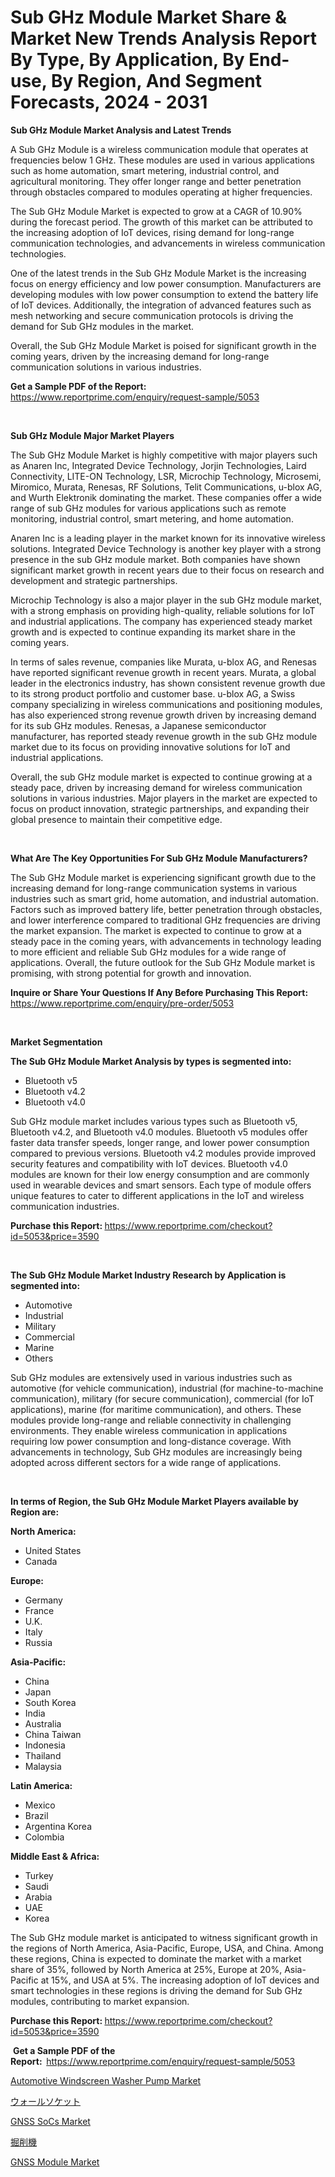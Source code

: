 <p><h1>Sub GHz Module Market Share & Market New Trends Analysis Report By Type, By Application, By End-use, By Region, And Segment Forecasts, 2024 - 2031</h1></p><p><strong>Sub GHz Module Market Analysis and Latest Trends</strong></p>
<p><p>A Sub GHz Module is a wireless communication module that operates at frequencies below 1 GHz. These modules are used in various applications such as home automation, smart metering, industrial control, and agricultural monitoring. They offer longer range and better penetration through obstacles compared to modules operating at higher frequencies.</p><p>The Sub GHz Module Market is expected to grow at a CAGR of 10.90% during the forecast period. The growth of this market can be attributed to the increasing adoption of IoT devices, rising demand for long-range communication technologies, and advancements in wireless communication technologies.</p><p>One of the latest trends in the Sub GHz Module Market is the increasing focus on energy efficiency and low power consumption. Manufacturers are developing modules with low power consumption to extend the battery life of IoT devices. Additionally, the integration of advanced features such as mesh networking and secure communication protocols is driving the demand for Sub GHz modules in the market.</p><p>Overall, the Sub GHz Module Market is poised for significant growth in the coming years, driven by the increasing demand for long-range communication solutions in various industries.</p></p>
<p><strong>Get a Sample PDF of the Report:&nbsp;</strong> <a href="https://www.reportprime.com/enquiry/request-sample/5053">https://www.reportprime.com/enquiry/request-sample/5053</a></p>
<p>&nbsp;</p>
<p><strong>Sub GHz Module Major Market Players</strong></p>
<p><p>The Sub GHz Module Market is highly competitive with major players such as Anaren Inc, Integrated Device Technology, Jorjin Technologies, Laird Connectivity, LITE-ON Technology, LSR, Microchip Technology, Microsemi, Miromico, Murata, Renesas, RF Solutions, Telit Communications, u-blox AG, and Wurth Elektronik dominating the market. These companies offer a wide range of sub GHz modules for various applications such as remote monitoring, industrial control, smart metering, and home automation.</p><p>Anaren Inc is a leading player in the market known for its innovative wireless solutions. Integrated Device Technology is another key player with a strong presence in the sub GHz module market. Both companies have shown significant market growth in recent years due to their focus on research and development and strategic partnerships.</p><p>Microchip Technology is also a major player in the sub GHz module market, with a strong emphasis on providing high-quality, reliable solutions for IoT and industrial applications. The company has experienced steady market growth and is expected to continue expanding its market share in the coming years.</p><p>In terms of sales revenue, companies like Murata, u-blox AG, and Renesas have reported significant revenue growth in recent years. Murata, a global leader in the electronics industry, has shown consistent revenue growth due to its strong product portfolio and customer base. u-blox AG, a Swiss company specializing in wireless communications and positioning modules, has also experienced strong revenue growth driven by increasing demand for its sub GHz modules. Renesas, a Japanese semiconductor manufacturer, has reported steady revenue growth in the sub GHz module market due to its focus on providing innovative solutions for IoT and industrial applications.</p><p>Overall, the sub GHz module market is expected to continue growing at a steady pace, driven by increasing demand for wireless communication solutions in various industries. Major players in the market are expected to focus on product innovation, strategic partnerships, and expanding their global presence to maintain their competitive edge.</p></p>
<p>&nbsp;</p>
<p><strong>What Are The Key Opportunities For Sub GHz Module Manufacturers?</strong></p>
<p><p>The Sub GHz Module market is experiencing significant growth due to the increasing demand for long-range communication systems in various industries such as smart grid, home automation, and industrial automation. Factors such as improved battery life, better penetration through obstacles, and lower interference compared to traditional GHz frequencies are driving the market expansion. The market is expected to continue to grow at a steady pace in the coming years, with advancements in technology leading to more efficient and reliable Sub GHz modules for a wide range of applications. Overall, the future outlook for the Sub GHz Module market is promising, with strong potential for growth and innovation.</p></p>
<p><strong>Inquire or Share Your Questions If Any Before Purchasing This Report:</strong> <a href="https://www.reportprime.com/enquiry/pre-order/5053">https://www.reportprime.com/enquiry/pre-order/5053</a></p>
<p>&nbsp;</p>
<p><strong>Market Segmentation</strong></p>
<p><strong>The Sub GHz Module Market Analysis by types is segmented into:</strong></p>
<p><ul><li>Bluetooth v5</li><li>Bluetooth v4.2</li><li>Bluetooth v4.0</li></ul></p>
<p><p>Sub GHz module market includes various types such as Bluetooth v5, Bluetooth v4.2, and Bluetooth v4.0 modules. Bluetooth v5 modules offer faster data transfer speeds, longer range, and lower power consumption compared to previous versions. Bluetooth v4.2 modules provide improved security features and compatibility with IoT devices. Bluetooth v4.0 modules are known for their low energy consumption and are commonly used in wearable devices and smart sensors. Each type of module offers unique features to cater to different applications in the IoT and wireless communication industries.</p></p>
<p><strong>Purchase this Report:&nbsp;</strong><a href="https://www.reportprime.com/checkout?id=5053&price=3590">https://www.reportprime.com/checkout?id=5053&price=3590</a></p>
<p>&nbsp;</p>
<p><strong>The Sub GHz Module Market Industry Research by Application is segmented into:</strong></p>
<p><ul><li>Automotive</li><li>Industrial</li><li>Military</li><li>Commercial</li><li>Marine</li><li>Others</li></ul></p>
<p><p>Sub GHz modules are extensively used in various industries such as automotive (for vehicle communication), industrial (for machine-to-machine communication), military (for secure communication), commercial (for IoT applications), marine (for maritime communication), and others. These modules provide long-range and reliable connectivity in challenging environments. They enable wireless communication in applications requiring low power consumption and long-distance coverage. With advancements in technology, Sub GHz modules are increasingly being adopted across different sectors for a wide range of applications.</p></p>
<p>&nbsp;</p>
<p><strong>In terms of Region, the Sub GHz Module Market Players available by Region are:</strong></p>
<p>
    <p> <strong> North America: </strong>
        <ul>
            <li>United States</li>
            <li>Canada</li>
        </ul>
        </p> 
    <p> <strong> Europe: </strong>
        <ul>
            <li>Germany</li>
            <li>France</li>
            <li>U.K.</li>
            <li>Italy</li>
            <li>Russia</li>
        </ul>
        </p> 
    <p> <strong> Asia-Pacific: </strong>
        <ul>
            <li>China</li>
            <li>Japan</li>
            <li>South Korea</li>
            <li>India</li>
            <li>Australia</li>
            <li>China Taiwan</li>
            <li>Indonesia</li>
            <li>Thailand</li>
            <li>Malaysia</li>
        </ul>
        </p> 
    <p> <strong> Latin America: </strong>
        <ul>
            <li>Mexico</li>
            <li>Brazil</li>
            <li>Argentina Korea</li>
            <li>Colombia</li>
        </ul>
        </p> 
    <p> <strong> Middle East & Africa: </strong>
        <ul>
            <li>Turkey</li>
            <li>Saudi</li>
            <li>Arabia</li>
            <li>UAE</li>
            <li>Korea</li>
        </ul>
    </p>
    </p>
<p><p>The Sub GHz module market is anticipated to witness significant growth in the regions of North America, Asia-Pacific, Europe, USA, and China. Among these regions, China is expected to dominate the market with a market share of 35%, followed by North America at 25%, Europe at 20%, Asia-Pacific at 15%, and USA at 5%. The increasing adoption of IoT devices and smart technologies in these regions is driving the demand for Sub GHz modules, contributing to market expansion.</p></p>
<p><strong>Purchase this Report: </strong><a href="https://www.reportprime.com/checkout?id=5053&price=3590">https://www.reportprime.com/checkout?id=5053&price=3590</a></p>
<p>&nbsp;<strong>Get a Sample PDF of the Report:&nbsp;&nbsp;</strong><a href="https://www.reportprime.com/enquiry/request-sample/5053">https://www.reportprime.com/enquiry/request-sample/5053</a></p>
<p><strong></strong></p>
<p><p><a href="https://issuu.com/reportprime-2/docs/automotive-windscreen-washer-pump-market-size-2030">Automotive Windscreen Washer Pump Market</a></p><p><a href="https://github.com/nemesis2824/Market-Research-Report-List-1/blob/main/956892415556.md">ウォールソケット</a></p><p><a href="https://github.com/nicholepatriciadoylenwnrjr0/Market-Research-Report-List-1/blob/main/gnss-socs-market.md">GNSS SoCs Market</a></p><p><a href="https://github.com/pepo3k/Market-Research-Report-List-1/blob/main/998318315555.md">掘削機</a></p><p><a href="https://github.com/gamblestampleyjenny50m5sl6/Market-Research-Report-List-2/blob/main/gnss-module-market.md">GNSS Module Market</a></p></p>